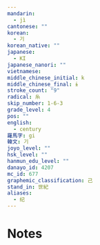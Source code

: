 ```yaml
---
mandarin:
  - jì
cantonese: ""
korean:
  - 기
korean_native: ""
japanese:
  - KI
japanese_nanori: ""
vietnamese:
middle_chinese_initial: k
middle_chinese_final: ɨ
stroke_count: "9"
radical: 糸
skip_number: 1-6-3
grade_level: 4
pos: ""
english:
  - century
羅馬字: gi
韓文: 기
joyo_level: ""
hsk_level: ""
hanmun_edu_level: ""
danayo_id: 4207
mc_id: 677
graphemic_classification: 己
stand_in: 世紀
aliases:
  - 纪
---
```


# Notes
